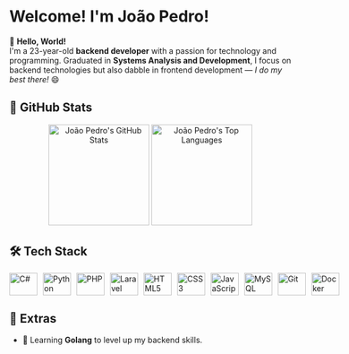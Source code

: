 # Welcome! I'm **João Pedro!**

👋 **Hello, World!**  
I'm a 23-year-old **backend developer** with a passion for technology and programming. 
Graduated in **Systems Analysis and Development**, I focus on backend technologies but also dabble in frontend development — *I do my best there!* 😄

## 🚀 **GitHub Stats**
<div align="center">
  <img height="180em" src="https://github-readme-stats.vercel.app/api?username=joaopdroslv&show_icons=true&theme=synthwave&hide_border=true" alt="João Pedro's GitHub Stats"/>
  <img height="180em" src="https://github-readme-stats.vercel.app/api/top-langs/?username=joaopdroslv&layout=compact&theme=synthwave&hide_border=true" alt="João Pedro's Top Languages"/>
</div>

## 🛠️ **Tech Stack**

<div style="display: flex; gap: 10px;">
  <img alt="C#" title="C#" height="40" width="50" src="https://cdn.jsdelivr.net/gh/devicons/devicon/icons/csharp/csharp-original.svg">
  <img alt="Python" title="Python" height="40" width="50" src="https://cdn.jsdelivr.net/gh/devicons/devicon/icons/python/python-original.svg">
  <img alt="PHP" title="PHP" height="40" width="50" src="https://cdn.jsdelivr.net/gh/devicons/devicon/icons/php/php-original.svg">
  <img alt="Laravel" title="Laravel" height="40" width="50" src="https://cdn.jsdelivr.net/gh/devicons/devicon/icons/laravel/laravel-original.svg">

  <img alt="HTML5" title="HTML5" height="40" width="50" src="https://cdn.jsdelivr.net/gh/devicons/devicon/icons/html5/html5-original.svg">
  <img alt="CSS3" title="CSS3" height="40" width="50" src="https://cdn.jsdelivr.net/gh/devicons/devicon/icons/css3/css3-original.svg">
  <img alt="JavaScript" title="JavaScript" height="40" width="50" src="https://cdn.jsdelivr.net/gh/devicons/devicon/icons/javascript/javascript-original.svg">

  <img alt="MySQL" title="MySQL" height="40" width="50" src="https://cdn.jsdelivr.net/gh/devicons/devicon/icons/mysql/mysql-original.svg">

  <img alt="Git" title="Git" height="40" width="50" src="https://cdn.jsdelivr.net/gh/devicons/devicon/icons/git/git-original.svg"> 
  <img alt="Docker" title="Docker" height="40" width="50" src="https://cdn.jsdelivr.net/gh/devicons/devicon/icons/docker/docker-original.svg"> 
</div>

## 🌟 **Extras**
- 🌱 Learning **Golang** to level up my backend skills.
